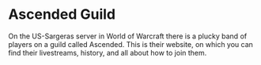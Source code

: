 # Ascended Guild

On the US-Sargeras server in World of Warcraft there is a plucky band of players on a guild called Ascended. This is their website, on which you can find their livestreams, history, and all about how to join them.
